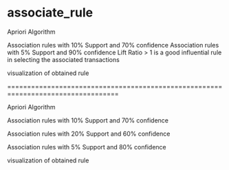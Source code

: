 # associate_rule

Apriori Algorithm

Association rules with 10% Support and 70% confidence
Association rules with 5% Support and 90% confidence
Lift Ratio > 1 is a good influential rule in selecting the associated transactions

visualization of obtained rule

==================================================================================

Apriori Algorithm

Association rules with 10% Support and 70% confidence

Association rules with 20% Support and 60% confidence

Association rules with 5% Support and 80% confidence

visualization of obtained rule

